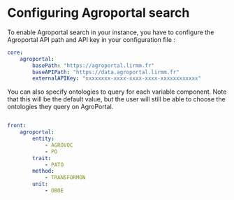 # Configuring Agroportal search

To enable Agroportal search in your instance, you have to configure the Agroportal API path and API key in your 
configuration file :

```yaml
core:
    agroportal:
        basePath: "https://agroportal.lirmm.fr"
        baseAPIPath: "https://data.agroportal.lirmm.fr"
        externalAPIKey: "xxxxxxxx-xxxx-xxxx-xxxx-xxxxxxxxxxxx"
```

You can also specify ontologies to query for each variable component. Note that this will be the default value, but 
the user will still be able to choose the ontologies they query on AgroPortal.

```yaml

front:
    agroportal:
        entity:
            - AGROVOC
            - PO
        trait:
            - PATO
        method:
            - TRANSFORMON
        unit:
            - OBOE
```